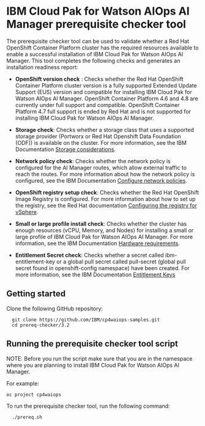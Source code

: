 # IBM Cloud Pak for Watson AIOps AI Manager prerequisite checker tool

The prerequisite checker tool can be used to validate whether a Red Hat OpenShift Container Platform cluster has the required resources available to enable a successful installation of IBM Cloud Pak for Watson AIOps AI Manager. This tool completes the following checks and generates an installation readiness report:

- **OpenShift version check** : Checks whether the Red Hat OpenShift Container Platform cluster version is a fully supported Extended Update Support (EUS) version and compatible for installing IBM Cloud Pak for Watson AIOps AI Manager. OpenShift Container Platform 4.6 and 4.8 are currently under full support and compatible. OpenShift Container Platform 4.7 full support is ended by Red Hat and is not supported for installing IBM Cloud Pak for Watson AIOps AI Manager.

- **Storage check**: Checks whether a storage class that uses a supported storage provider (Portworx or Red Hat Openshift Data Foundation (ODF)) is available on the cluster. For more information, see the IBM Documentation [Storage considerations](https://ibm.biz/storage_consideration_320).

- **Network policy check**: Checks whether the network policy is configured for the AI Manager routes, which allow external traffic to reach the routes. For more information about how the network policy is configured, see the IBM Documentation [Configure network policies](https://ibm.biz/aiops_netpolicy_320).

-  **OpenShift registry setup check**: Checks whether the Red Hat OpenShift Image Registry is configured. For more information about how to set up the registry, see the Red Hat documentation [Configuring the registry for vSphere](https://docs.openshift.com/container-platform/4.8/registry/configuring_registry_storage/configuring-registry-storage-vsphere.html).

- **Small or large profile install check**: Checks whether the cluster has enough resources (vCPU, Memory, and Nodes) for installing a small or large profile of IBM Cloud Pak for Watson AIOps AI Manager. For more information, see the IBM Documentation [Hardware requirements](https://ibm.biz/aiops_hardware_320).

- **Entitlement Secret check**: Checks whether a secret called ibm-entitlement-key or a global pull secret called pull-secret (global pull secret found in openshift-config namespace) have been created. For more information, see the IBM Documentation [Entitlement Keys](https://ibm.biz/entitlement_keys_320)

## Getting started

Clone the following GitHub repository:

```
  git clone https://github.com/IBM/cp4waiops-samples.git 
  cd prereq-checker/3.2
```

## Running the prerequisite checker tool script

NOTE: Before you run the script make sure that you are in the namespace where you are planning to install IBM Cloud Pak for Watson AIOps AI Manager.

For example:

```
oc project cp4waiops

```

To run the prerequisite checker tool, run the following command:
```
  ./prereq.sh
```
